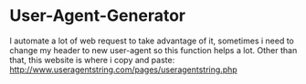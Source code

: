 User-Agent-Generator
====================

I automate a lot of web request to take advantage of it, sometimes i need to change my header to new user-agent so this function helps a lot. Other than that, this website is where i copy and paste: http://www.useragentstring.com/pages/useragentstring.php
